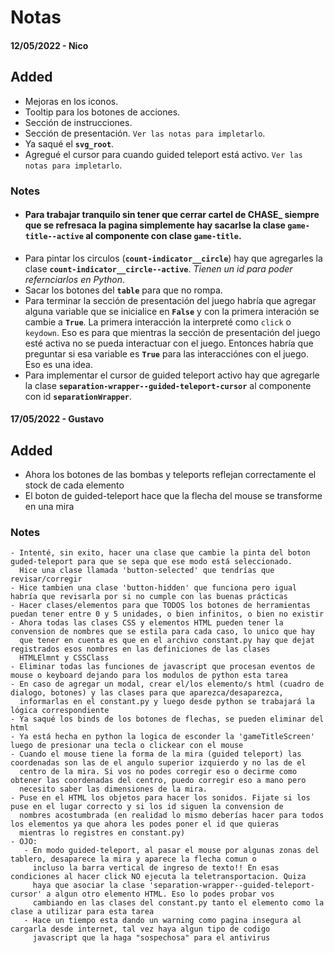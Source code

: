 # Notas

#### 12/05/2022 - Nico
## Added
  - Mejoras en los iconos.
  - Tooltip para los botones de acciones.
  - Sección de instrucciones.
  - Sección de presentación. `Ver las notas para impletarlo`.
  - Ya saqué el **`svg_root`**.
  - Agregué el cursor para cuando guided teleport está activo. `Ver las notas para impletarlo`.


### Notes

  - #### **Para trabajar tranquilo sin tener que cerrar cartel de CHASE_ siempre que se refresaca la pagina simplemente hay sacarlse la clase `game-title--active` al componente con clase `game-title`.** 
  - Para pintar los circulos (**`count-indicator__circle`**) hay que agregarles la clase **`count-indicator__circle--active`**. _Tienen un id para poder refernciarlos en Python_.
  - Sacar los botones del **`table`** para que no rompa.
  - Para terminar la sección de presentación del juego habría que agregar alguna variable que se inicialice en **`False`** y con la primera interación se cambie a **`True`**. La primera interacción la interpreté como `click` o `keydown`. Eso es para que mientras la sección de presentación del juego esté activa no se pueda interactuar con el juego. Entonces habría que preguntar si esa variable es **`True`** para las interacciónes con el juego. Eso es una idea.
  - Para implementar el cursor de guided teleport activo hay que agregarle la clase **`separation-wrapper--guided-teleport-cursor`** al componente con id **`separationWrapper`**.



#### 17/05/2022 - Gustavo
## Added
   - Ahora los botones de las bombas y teleports reflejan correctamente el stock de cada elemento
   - El boton de guided-teleport hace que la flecha del mouse se transforme en una mira

### Notes
    - Intenté, sin exito, hacer una clase que cambie la pinta del boton guded-teleport para que se sepa que ese modo está seleccionado. 
      Hice una clase llamada 'button-selected' que tendrías que revisar/corregir
    - Hice tambien una clase 'button-hidden' que funciona pero igual habría que revisarla por si no cumple con las buenas prácticas
    - Hacer clases/elementos para que TODOS los botones de herramientas puedan tener entre 0 y 5 unidades, o bien infinitos, o bien no existir 
    - Ahora todas las clases CSS y elementos HTML pueden tener la convension de nombres que se estila para cada caso, lo unico que hay 
      que tener en cuenta es que en el archivo constant.py hay que dejat registrados esos nombres en las definiciones de las clases 
      HTMLElmnt y CSSClass
    - Eliminar todas las funciones de javascript que procesan eventos de mouse o keyboard dejando para los modulos de python esta tarea
    - En caso de agregar un modal, crear el/los elemento/s html (cuadro de dialogo, botones) y las clases para que aparezca/desaparezca, 
      informarlas en el constant.py y luego desde python se trabajará la lógica correspondiente
    - Ya saqué los binds de los botones de flechas, se pueden eliminar del html
    - Ya está hecha en python la logica de esconder la 'gameTitleScreen' luego de presionar una tecla o clickear con el mouse
    - Cuando el mouse tiene la forma de la mira (guided teleport) las coordenadas son las de el angulo superior izquierdo y no las de el
      centro de la mira. Si vos no podes corregir eso o decirme como obtener las coordenadas del centro, puedo corregir eso a mano pero 
      necesito saber las dimensiones de la mira.
    - Puse en el HTML los objetos para hacer los sonidos. Fijate si los puse en el lugar correcto y si los id siguen la convension de 
      nombres acostumbrada (en realidad lo mismo deberías hacer para todos los elementos ya que ahora les podes poner el id que quieras 
      mientras lo registres en constant.py)
    - OJO:
       - En modo guided-teleport, al pasar el mouse por algunas zonas del tablero, desaparece la mira y aparece la flecha comun o 
         incluso la barra vertical de ingreso de texto!! En esas condiciones al hacer click NO ejecuta la teletransportacion. Quiza 
         haya que asociar la clase 'separation-wrapper--guided-teleport-cursor' a algun otro elemento HTML. Eso lo podes probar vos 
         cambiando en las clases del constant.py tanto el elemento como la clase a utilizar para esta tarea
       - Hace un tiempo esta dando un warning como pagina insegura al cargarla desde internet, tal vez haya algun tipo de codigo 
         javascript que la haga "sospechosa" para el antivirus
    
    
    
